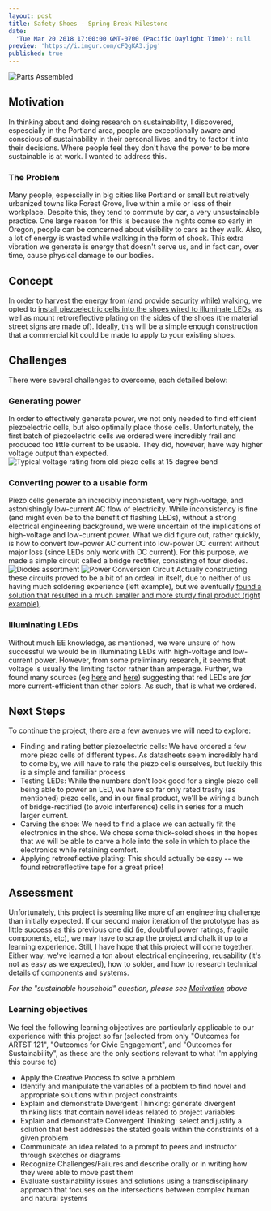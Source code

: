 ```yaml
---
layout: post
title: Safety Shoes - Spring Break Milestone
date:
  'Tue Mar 20 2018 17:00:00 GMT-0700 (Pacific Daylight Time)': null
preview: 'https://i.imgur.com/cFQgKA3.jpg'
published: true
---
```


![Parts Assembled](https://i.imgur.com/cFQgKA3.jpg)

## Motivation
In thinking about and doing research on sustainability, I discovered, espescially in the Portland area, people are exceptionally aware and conscious of sustainability in their personal lives, and try to factor it into their decisions. Where people feel they don't have the power to be more sustainable is at work. I wanted to address this.
### The Problem
Many people, espescially in big cities like Portland or small but relatively urbanized towns like Forest Grove, live within a mile or less of their workplace. Despite this, they tend to commute by car, a very unsustainable practice. One large reason for this is because the nights come so early in Oregon, people can be concerned about visibility to cars as they walk. Also, a lot of energy is wasted while walking in the form of shock. This extra vibration we generate is energy that doesn't serve us, and in fact can, over time, cause physical damage to our bodies.

## Concept
In order to [harvest the energy from (and provide security while) walking](https://blog.mide.com/piezoelectric-energy-harvesting-from-walking), we opted to [install piezoelectric cells into the shoes wired to illuminate LEDs](http://www.instructables.com/id/Electricity-Generating-Footwear/), as well as mount retroreflective plating on the sides of the shoes (the material street signs are made of). Ideally, this will be a simple enough construction that a commercial kit could be made to apply to your existing shoes.

## Challenges
There were several challenges to overcome, each detailed below:

### Generating power
In order to effectively generate power, we not only needed to find efficient piezoelectric cells, but also optimally place those cells. Unfortunately, the first batch of piezoelectric cells we ordered were incredibly frail and produced too little current to be usable. They did, however, have way higher voltage output than expected.
![Typical voltage rating from old piezo cells at 15 degree bend](https://i.imgur.com/4cceLfh.jpg)
### Converting power to a usable form
Piezo cells generate an incredibly inconsistent, very high-voltage, and astonishingly low-current AC flow of electricity. While inconsistency is fine (and might even be to the benefit of flashing LEDs), without a strong electrical engineering background, we were uncertain of the implications of high-voltage and low-current power. What we did figure out, rather quickly, is how to convert low-power AC current into low-power DC current without major loss (since LEDs only work with DC current). For this purpose, we made a simple circuit called a bridge rectifier, consisting of four diodes.
![Diodes assortment](https://i.imgur.com/01Mf9A5.jpg)
![Power Conversion Circuit](https://i.imgur.com/LbjEyyJ.jpg)
Actually constructing these circuits proved to be a bit of an ordeal in itself, due to neither of us having much soldering experience (left example), but we eventually [found a solution that resulted in a much smaller and more sturdy final product (right example)](https://youtu.be/Fztzn2LcGOE?t=1m38s).
### Illuminating LEDs
Without much EE knowledge, as mentioned, we were unsure of how successful we would be in illuminating LEDs with high-voltage and low-current power. However, from some preliminary research, it seems that voltage is usually the limiting factor rather than amperage. Further, we found many sources (eg [here](http://lednique.com/current-voltage-relationships/iv-curves/) and [here](https://reefbuilders.com/2010/09/30/philips-lumileds-luxeon-rebel-color-leds-power/)) suggesting that red LEDs are *far* more current-efficient than other colors. As such, that is what we ordered.

## Next Steps
To continue the project, there are a few avenues we will need to explore:
- Finding and rating better piezoelectric cells: We have ordered a few more piezo cells of different types. As datasheets seem incredibly hard to come by, we will have to rate the piezo cells ourselves, but luckily this is a simple and familiar process
- Testing LEDs: While the numbers don't look good for a single piezo cell being able to power an LED, we have so far only rated trashy (as mentioned) piezo cells, and in our final product, we'll be wiring a bunch of bridge-rectified (to avoid interference) cells in series for a much larger current.
- Carving the shoe: We need to find a place we can actually fit the electronics in the shoe. We chose some thick-soled shoes in the hopes that we will be able to carve a hole into the sole in which to place the electronics while retaining comfort.
- Applying retroreflective plating: This should actually be easy -- we found retroreflective tape for a great price!

## Assessment
Unfortunately, this project is seeming like more of an engineering challenge than initially expected. If our second major iteration of the prototype has as little success as this previous one did (ie, doubtful power ratings, fragile components, etc), we may have to scrap the project and chalk it up to a learning experience. Still, I have hope that this project will come together. Either way, we've learned a ton about electrical engineering, reusability (it's not as easy as we expected), how to solder, and how to research technical details of components and systems.

*For the "sustainable household" question, please see [Motivation](#motivation) above*

### Learning objectives
We feel the following learning objectives are particularly applicable to our experience with this project so far (selected from only "Outcomes for ARTST 121", "Outcomes for Civic Engagement", and "Outcomes for Sustainability", as these are the only sections relevant to what I'm applying this course to)
- Apply the Creative Process to solve a problem
- Identify and manipulate the variables of a problem to find novel and appropriate solutions within project constraints
- Explain and demonstrate Divergent Thinking: generate divergent thinking lists that contain novel ideas related to project variables
- Explain and demonstrate Convergent Thinking: select and justify a solution that best addresses the stated goals within the constraints of a given problem
- Communicate an idea related to a prompt to peers and instructor through sketches or diagrams
- Recognize Challenges/Failures and describe orally or in writing how they were able to move past them
- Evaluate sustainability issues and solutions using a transdisciplinary approach that focuses on the intersections between complex human and natural systems
